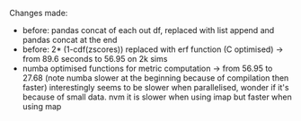 Changes made:
- before: pandas concat of each out df, replaced with list append and pandas concat at the end
- before: 2* (1-cdf(zscores)) replaced with erf function (C optimised) -> from 89.6 seconds to 56.95 on 2k sims
- numba optimised functions for metric computation -> from 56.95 to 27.68 
(note numba slower at the beginning because of compilation then faster)
interestingly seems to be slower when parallelised, wonder if it's because of small data.
nvm it is slower when using imap but faster when using map